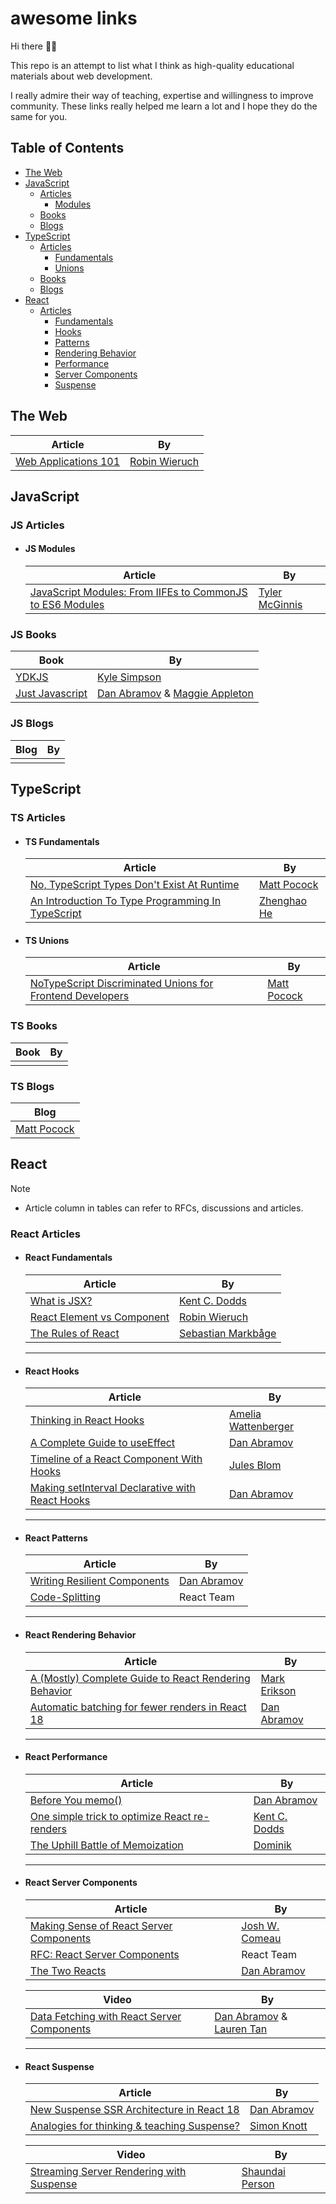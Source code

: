 # awesome links

Hi there 🖐🏼

This repo is an attempt to list what I think as high-quality educational materials about web development.

I really admire their way of teaching, expertise and willingness to improve community. These links really helped me learn a lot and I hope they do the same for you.

## Table of Contents

- [The Web](#the-web)
- [JavaScript](#javascript)
  - [Articles](#js-articles)
    - [Modules](#js-modules)
  - [Books](#js-books)
  - [Blogs](#js-blogs)
- [TypeScript](#typescript)
  - [Articles](#ts-articles)
    - [Fundamentals](#ts-fundamentals)
    - [Unions](#ts-unions)
  - [Books](#ts-books)
  - [Blogs](#ts-blogs)
- [React](#react)
  - [Articles](#react-articles)
    - [Fundamentals](#react-fundamentals)
    - [Hooks](#react-hooks)
    - [Patterns](#react-patterns)
    - [Rendering Behavior](#react-rendering-behavior)
    - [Performance](#react-performance)
    - [Server Components](#react-server-components)
    - [Suspense](#react-suspense)

## The Web

| Article                                                               | By                                            |
| --------------------------------------------------------------------- | --------------------------------------------- |
| [Web Applications 101](https://www.robinwieruch.de/web-applications/) | [Robin Wieruch](https://twitter.com/rwieruch) |

## JavaScript

### JS Articles

- #### JS Modules

  | Article                                                                                                                 | By                                                  |
  | ----------------------------------------------------------------------------------------------------------------------- | --------------------------------------------------- |
  | [JavaScript Modules: From IIFEs to CommonJS to ES6 Modules](https://ui.dev/javascript-modules-iifes-commonjs-esmodules) | [Tyler McGinnis](https://twitter.com/tylermcginnis) |

### JS Books

| Book                                                | By                                                                                                 |
| --------------------------------------------------- | -------------------------------------------------------------------------------------------------- |
| [YDKJS](https://github.com/getify/You-Dont-Know-JS) | [Kyle Simpson](https://twitter.com/getifyAtSocket)                                                 |
| [Just Javascript](https://justjavascript.com/)      | [Dan Abramov](https://twitter.com/dan_abramov) & [Maggie Appleton](https://twitter.com/Mappletons) |

### JS Blogs

| Blog | By  |
| ---- | --- |
|      |     |

## TypeScript

### TS Articles

- #### TS Fundamentals

  | Article                                                                                                               | By                                              |
  | --------------------------------------------------------------------------------------------------------------------- | ----------------------------------------------- |
  | [No, TypeScript Types Don't Exist At Runtime](https://www.totaltypescript.com/typescript-types-dont-exist-at-runtime) | [Matt Pocock](https://twitter.com/mattpocockuk) |
  | [An Introduction To Type Programming In TypeScript](https://www.zhenghao.io/posts/type-programming)                   | [Zhenghao He](https://twitter.com/he_zhenghao)  |

- #### TS Unions

  | Article                                                                                                                                  | By                                              |
  | ---------------------------------------------------------------------------------------------------------------------------------------- | ----------------------------------------------- |
  | [NoTypeScript Discriminated Unions for Frontend Developers](https://www.totaltypescript.com/discriminated-unions-are-a-devs-best-friend) | [Matt Pocock](https://twitter.com/mattpocockuk) |

### TS Books

| Book | By  |
| ---- | --- |
|      |     |

### TS Blogs

| Blog                                            |
| ----------------------------------------------- |
| [Matt Pocock](https://www.totaltypescript.com/) |

## React

> [!NOTE]
>
> - Article column in tables can refer to RFCs, discussions and articles.

### React Articles

- #### React Fundamentals

  | Article                                                                                    | By                                                    |
  | ------------------------------------------------------------------------------------------ | ----------------------------------------------------- |
  | [What is JSX?](https://kentcdodds.com/blog/what-is-jsx)                                    | [Kent C. Dodds](https://twitter.com/kentcdodds)       |
  | [React Element vs Component](https://www.robinwieruch.de/react-element-component/)         | [Robin Wieruch](https://twitter.com/rwieruch)         |
  | [The Rules of React](https://gist.github.com/sebmarkbage/75f0838967cd003cd7f9ab938eb1958f) | [Sebastian Markbåge](https://twitter.com/sebmarkbage) |

  ***

- #### React Hooks

  | Article                                                                                                 | By                                                      |
  | ------------------------------------------------------------------------------------------------------- | ------------------------------------------------------- |
  | [Thinking in React Hooks](https://2019.wattenberger.com/blog/react-hooks)                               | [Amelia Wattenberger](https://twitter.com/Wattenberger) |
  | [A Complete Guide to useEffect](https://overreacted.io/a-complete-guide-to-useeffect/)                  | [Dan Abramov](https://twitter.com/dan_abramov)          |
  | [Timeline of a React Component With Hooks](https://julesblom.com/writing/react-hook-component-timeline) | [Jules Blom](https://twitter.com/Mega_Jules)            |
  | [Making setInterval Declarative with React Hooks](https://shorturl.at/motM1)                            | [Dan Abramov](https://twitter.com/dan_abramov)          |

  ***

- #### React Patterns

  | Article                                                                              | By                                             |
  | ------------------------------------------------------------------------------------ | ---------------------------------------------- |
  | [Writing Resilient Components](https://overreacted.io/writing-resilient-components/) | [Dan Abramov](https://twitter.com/dan_abramov) |
  | [Code-Splitting](https://legacy.reactjs.org/docs/code-splitting.html)                | React Team                                     |

  ***

- #### React Rendering Behavior

  | Article                                                                                                | By                                             |
  | ------------------------------------------------------------------------------------------------------ | ---------------------------------------------- |
  | [A (Mostly) Complete Guide to React Rendering Behavior](https://shorturl.at/bdfN8)                     | [Mark Erikson](https://twitter.com/acemarke)   |
  | [Automatic batching for fewer renders in React 18](https://github.com/reactwg/react-18/discussions/21) | [Dan Abramov](https://twitter.com/dan_abramov) |

  ***

- #### React Performance

  | Article                                                                                                | By                                              |
  | ------------------------------------------------------------------------------------------------------ | ----------------------------------------------- |
  | [Before You memo()](https://overreacted.io/before-you-memo/)                                           | [Dan Abramov](https://twitter.com/dan_abramov)  |
  | [One simple trick to optimize React re-renders](https://kentcdodds.com/blog/optimize-react-re-renders) | [Kent C. Dodds](https://twitter.com/kentcdodds) |
  | [The Uphill Battle of Memoization](https://tkdodo.eu/blog/the-uphill-battle-of-memoization)            | [Dominik](https://twitter.com/tkdodo)           |

  ***

- #### React Server Components

  | Article                                                                                                  | By                                                |
  | -------------------------------------------------------------------------------------------------------- | ------------------------------------------------- |
  | [Making Sense of React Server Components](https://www.joshwcomeau.com/react/server-components/)          | [Josh W. Comeau](https://twitter.com/joshwcomeau) |
  | [RFC: React Server Components](https://github.com/reactjs/rfcs/blob/main/text/0188-server-components.md) | React Team                                        |
  | [The Two Reacts](https://overreacted.io/the-two-reacts/)                                                 | [Dan Abramov](https://twitter.com/dan_abramov)    |

  | Video                                                                                           | By                                                                                           |
  | ----------------------------------------------------------------------------------------------- | -------------------------------------------------------------------------------------------- |
  | [Data Fetching with React Server Components](https://www.youtube.com/watch?v=TQQPAU21ZUw&t=11s) | [Dan Abramov](https://twitter.com/dan_abramov) & [Lauren Tan](https://twitter.com/potetotes) |

  ***

- #### React Suspense

  | Article                                                                                           | By                                             |
  | ------------------------------------------------------------------------------------------------- | ---------------------------------------------- |
  | [New Suspense SSR Architecture in React 18](https://github.com/reactwg/react-18/discussions/37)   | [Dan Abramov](https://twitter.com/dan_abramov) |
  | [Analogies for thinking & teaching Suspense?](https://github.com/reactwg/react-18/discussions/28) | [Simon Knott](https://twitter.com/skn0tt)      |

  | Video                                                                                   | By                                              |
  | --------------------------------------------------------------------------------------- | ----------------------------------------------- |
  | [Streaming Server Rendering with Suspense](https://www.youtube.com/watch?v=pj5N-Khihgc) | [Shaundai Person](https://twitter.com/shaundai) |
